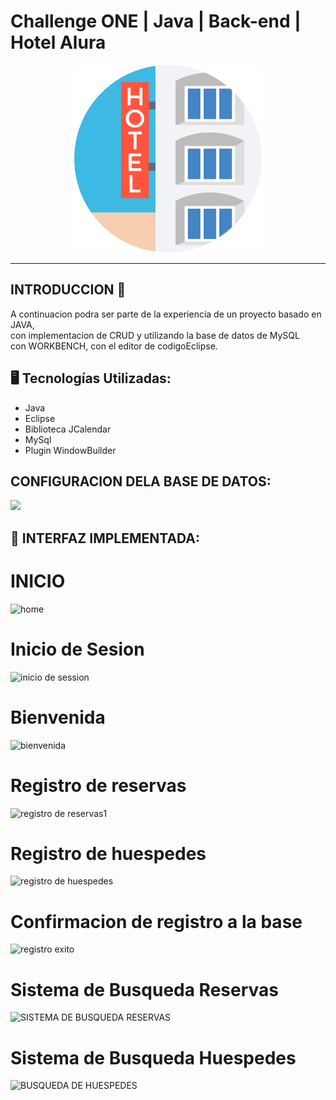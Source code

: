 # Challenge ONE | Java | Back-end | Hotel Alura

<p align="center" >
     <img width="300" heigth="300" src="https://github.com/HeribertoRey/challenge-one-alura-hotel-latam/blob/dd0c39529d2fc51d8d89abf59ac6e81d65eaa389/src/imagenes/hotel.png">
</p>

---


## INTRODUCCION 📃

A continuacion podra ser parte de la experiencia de un proyecto basado en JAVA,<br>
con implementacion de CRUD y utilizando la base de datos de MySQL<br> con WORKBENCH, con el editor de codigoEclipse.<br>


## 🖥️ Tecnologías Utilizadas:
* Java
* Eclipse
* Biblioteca JCalendar
* MySql
* Plugin WindowBuilder


##  CONFIGURACION DELA BASE DE DATOS:
<img src="https://user-images.githubusercontent.com/28877424/235012931-b39efa85-1a4c-4c6d-b002-a9c494867f82.png">

## 🎨 INTERFAZ IMPLEMENTADA:

# INICIO
![home](https://user-images.githubusercontent.com/108953428/235360229-166a886d-7db9-4d69-a1f6-b62d6c0912b9.jpg)
<br>
# Inicio de Sesion
![inicio de session](https://user-images.githubusercontent.com/108953428/235360264-9b6f3ec6-f2b7-4d93-8f30-d00580a1788b.jpg)
<br>
# Bienvenida
![bienvenida](https://user-images.githubusercontent.com/108953428/235360274-35e43d86-67b3-465e-8ac1-12cc9d9c006d.jpg)
<br>
# Registro de reservas
![registro de reservas1](https://user-images.githubusercontent.com/108953428/235360287-1aa40796-5c09-425a-9dff-8d9eab9410c6.jpg)
<br>
# Registro de huespedes
![registro de huespedes](https://user-images.githubusercontent.com/108953428/235360294-3532fc80-0a45-4fec-af6c-7a961a20f775.jpg)
<br>
# Confirmacion de registro a la base
![registro exito](https://user-images.githubusercontent.com/108953428/235360299-195a3d8a-9e18-41b4-a0ba-d96657c529d9.jpg)
<br>
# Sistema de Busqueda Reservas
![SISTEMA DE BUSQUEDA RESERVAS](https://user-images.githubusercontent.com/108953428/235360309-d616d6e8-aa84-4048-889d-3e6d97eea867.jpg)
<br>
# Sistema de Busqueda Huespedes
![BUSQUEDA DE HUESPEDES](https://user-images.githubusercontent.com/108953428/235360329-25ab5384-3866-4308-b66d-4ebdfcb6bb2c.jpg)<br>



